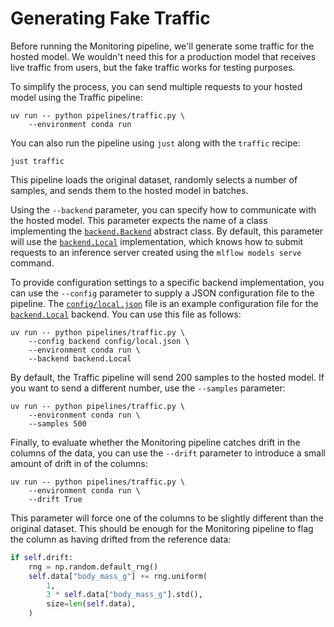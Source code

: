 # Generating Fake Traffic

Before running the Monitoring pipeline, we'll generate some traffic for the hosted model. We wouldn't need this for a production model that receives live traffic from users, but the fake traffic works for testing purposes.

To simplify the process, you can send multiple requests to your hosted model using the Traffic pipeline:

```shell
uv run -- python pipelines/traffic.py \
    --environment conda run
```

You can also run the pipeline using `just` along with the `traffic` recipe:

```shell
just traffic
```

This pipeline loads the original dataset, randomly selects a number of samples, and sends them to the hosted model in batches. 

Using the `--backend` parameter, you can specify how to communicate with the hosted model. This parameter expects the name of a class implementing the [`backend.Backend`](pipelines/inference/backend.py) abstract class. By default, this parameter will use the [`backend.Local`](pipelines/inference/backend.py) implementation, which knows how to submit requests to an inference server created using the `mlflow models serve` command.

To provide configuration settings to a specific backend implementation, you can use the `--config` parameter to supply a JSON configuration file to the pipeline. The [`config/local.json`](config/local.json) file is an example configuration file for the [`backend.Local`](pipelines/inference/backend.py) backend. You can use this file as follows:

```shell
uv run -- python pipelines/traffic.py \
    --config backend config/local.json \
    --environment conda run \
    --backend backend.Local
```

By default, the Traffic pipeline will send 200 samples to the hosted model. If you want to send a different number, use the `--samples` parameter:

```shell
uv run -- python pipelines/traffic.py \
    --environment conda run \
    --samples 500
```

Finally, to evaluate whether the Monitoring pipeline catches drift in the columns of the data, you can use the `--drift` parameter to introduce a small amount of drift in of the columns:

```shell
uv run -- python pipelines/traffic.py \
    --environment conda run \
    --drift True
```

This parameter will force one of the columns to be slightly different than the original dataset. This should be enough for the Monitoring pipeline to flag the column as having drifted from the reference data:

```python
if self.drift:
    rng = np.random.default_rng()
    self.data["body_mass_g"] += rng.uniform(
        1,
        3 * self.data["body_mass_g"].std(),
        size=len(self.data),
    )
```